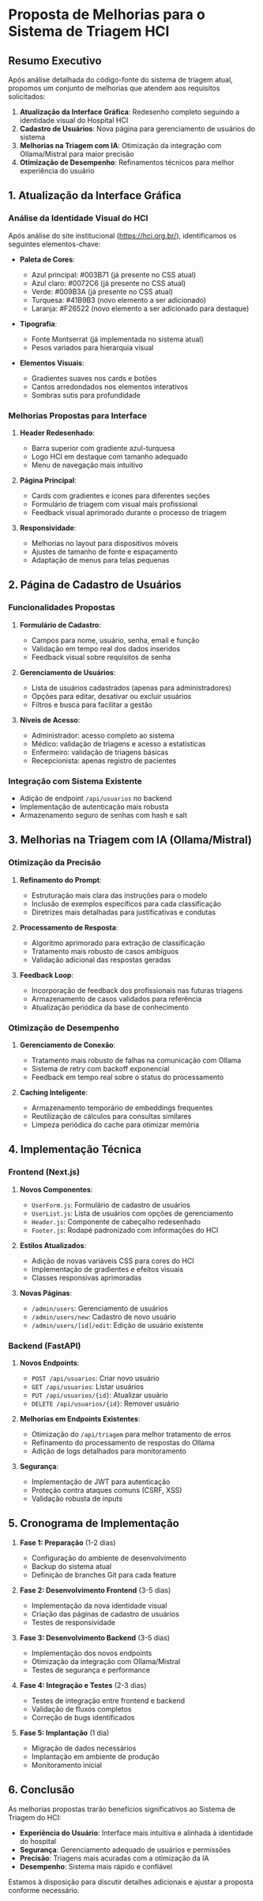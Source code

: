 # Proposta de Melhorias para o Sistema de Triagem HCI

## Resumo Executivo

Após análise detalhada do código-fonte do sistema de triagem atual, propomos um conjunto de melhorias que atendem aos requisitos solicitados:

1. **Atualização da Interface Gráfica**: Redesenho completo seguindo a identidade visual do Hospital HCI
2. **Cadastro de Usuários**: Nova página para gerenciamento de usuários do sistema
3. **Melhorias na Triagem com IA**: Otimização da integração com Ollama/Mistral para maior precisão
4. **Otimização de Desempenho**: Refinamentos técnicos para melhor experiência do usuário

## 1. Atualização da Interface Gráfica

### Análise da Identidade Visual do HCI

Após análise do site institucional (https://hci.org.br/), identificamos os seguintes elementos-chave:

- **Paleta de Cores**: 
  - Azul principal: #003B71 (já presente no CSS atual)
  - Azul claro: #0072C6 (já presente no CSS atual)
  - Verde: #009B3A (já presente no CSS atual)
  - Turquesa: #41B9B3 (novo elemento a ser adicionado)
  - Laranja: #F26522 (novo elemento a ser adicionado para destaque)

- **Tipografia**: 
  - Fonte Montserrat (já implementada no sistema atual)
  - Pesos variados para hierarquia visual

- **Elementos Visuais**:
  - Gradientes suaves nos cards e botões
  - Cantos arredondados nos elementos interativos
  - Sombras sutis para profundidade

### Melhorias Propostas para Interface

1. **Header Redesenhado**:
   - Barra superior com gradiente azul-turquesa
   - Logo HCI em destaque com tamanho adequado
   - Menu de navegação mais intuitivo

2. **Página Principal**:
   - Cards com gradientes e ícones para diferentes seções
   - Formulário de triagem com visual mais profissional
   - Feedback visual aprimorado durante o processo de triagem

3. **Responsividade**:
   - Melhorias no layout para dispositivos móveis
   - Ajustes de tamanho de fonte e espaçamento
   - Adaptação de menus para telas pequenas

## 2. Página de Cadastro de Usuários

### Funcionalidades Propostas

1. **Formulário de Cadastro**:
   - Campos para nome, usuário, senha, email e função
   - Validação em tempo real dos dados inseridos
   - Feedback visual sobre requisitos de senha

2. **Gerenciamento de Usuários**:
   - Lista de usuários cadastrados (apenas para administradores)
   - Opções para editar, desativar ou excluir usuários
   - Filtros e busca para facilitar a gestão

3. **Níveis de Acesso**:
   - Administrador: acesso completo ao sistema
   - Médico: validação de triagens e acesso a estatísticas
   - Enfermeiro: validação de triagens básicas
   - Recepcionista: apenas registro de pacientes

### Integração com Sistema Existente

- Adição de endpoint `/api/usuarios` no backend
- Implementação de autenticação mais robusta
- Armazenamento seguro de senhas com hash e salt

## 3. Melhorias na Triagem com IA (Ollama/Mistral)

### Otimização da Precisão

1. **Refinamento do Prompt**:
   - Estruturação mais clara das instruções para o modelo
   - Inclusão de exemplos específicos para cada classificação
   - Diretrizes mais detalhadas para justificativas e condutas

2. **Processamento de Resposta**:
   - Algoritmo aprimorado para extração de classificação
   - Tratamento mais robusto de casos ambíguos
   - Validação adicional das respostas geradas

3. **Feedback Loop**:
   - Incorporação de feedback dos profissionais nas futuras triagens
   - Armazenamento de casos validados para referência
   - Atualização periódica da base de conhecimento

### Otimização de Desempenho

1. **Gerenciamento de Conexão**:
   - Tratamento mais robusto de falhas na comunicação com Ollama
   - Sistema de retry com backoff exponencial
   - Feedback em tempo real sobre o status do processamento

2. **Caching Inteligente**:
   - Armazenamento temporário de embeddings frequentes
   - Reutilização de cálculos para consultas similares
   - Limpeza periódica do cache para otimizar memória

## 4. Implementação Técnica

### Frontend (Next.js)

1. **Novos Componentes**:
   - `UserForm.js`: Formulário de cadastro de usuários
   - `UserList.js`: Lista de usuários com opções de gerenciamento
   - `Header.js`: Componente de cabeçalho redesenhado
   - `Footer.js`: Rodapé padronizado com informações do HCI

2. **Estilos Atualizados**:
   - Adição de novas variáveis CSS para cores do HCI
   - Implementação de gradientes e efeitos visuais
   - Classes responsivas aprimoradas

3. **Novas Páginas**:
   - `/admin/users`: Gerenciamento de usuários
   - `/admin/users/new`: Cadastro de novo usuário
   - `/admin/users/[id]/edit`: Edição de usuário existente

### Backend (FastAPI)

1. **Novos Endpoints**:
   - `POST /api/usuarios`: Criar novo usuário
   - `GET /api/usuarios`: Listar usuários
   - `PUT /api/usuarios/{id}`: Atualizar usuário
   - `DELETE /api/usuarios/{id}`: Remover usuário

2. **Melhorias em Endpoints Existentes**:
   - Otimização do `/api/triagem` para melhor tratamento de erros
   - Refinamento do processamento de respostas do Ollama
   - Adição de logs detalhados para monitoramento

3. **Segurança**:
   - Implementação de JWT para autenticação
   - Proteção contra ataques comuns (CSRF, XSS)
   - Validação robusta de inputs

## 5. Cronograma de Implementação

1. **Fase 1: Preparação** (1-2 dias)
   - Configuração do ambiente de desenvolvimento
   - Backup do sistema atual
   - Definição de branches Git para cada feature

2. **Fase 2: Desenvolvimento Frontend** (3-5 dias)
   - Implementação da nova identidade visual
   - Criação das páginas de cadastro de usuários
   - Testes de responsividade

3. **Fase 3: Desenvolvimento Backend** (3-5 dias)
   - Implementação dos novos endpoints
   - Otimização da integração com Ollama/Mistral
   - Testes de segurança e performance

4. **Fase 4: Integração e Testes** (2-3 dias)
   - Testes de integração entre frontend e backend
   - Validação de fluxos completos
   - Correção de bugs identificados

5. **Fase 5: Implantação** (1 dia)
   - Migração de dados necessários
   - Implantação em ambiente de produção
   - Monitoramento inicial

## 6. Conclusão

As melhorias propostas trarão benefícios significativos ao Sistema de Triagem do HCI:

- **Experiência do Usuário**: Interface mais intuitiva e alinhada à identidade do hospital
- **Segurança**: Gerenciamento adequado de usuários e permissões
- **Precisão**: Triagens mais acuradas com a otimização da IA
- **Desempenho**: Sistema mais rápido e confiável

Estamos à disposição para discutir detalhes adicionais e ajustar a proposta conforme necessário.
